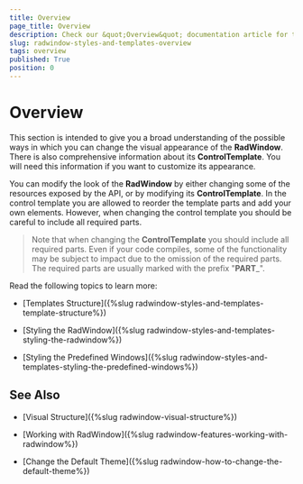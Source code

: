 ```yaml
---
title: Overview
page_title: Overview
description: Check our &quot;Overview&quot; documentation article for the RadWindow WPF control.
slug: radwindow-styles-and-templates-overview
tags: overview
published: True
position: 0
---
```


# Overview

This section is intended to give you a broad understanding of the possible ways in which you can change the visual appearance of the __RadWindow__. There is also comprehensive information about its __ControlTemplate__. You will need this information if you want to customize its appearance. 

You can modify the look of the __RadWindow__ by either changing some of the resources exposed by the API, or by modifying its __ControlTemplate__. In the control template you are allowed to reorder the template parts and add your own elements. However, when changing the control template you should be careful to include all required parts.

>Note that when changing the __ControlTemplate__ you should include all required parts. Even if your code compiles, some of the functionality may be subject to impact due to the omission of the required parts. The required parts are usually marked with the prefix "__PART___".

Read the following topics to learn more:

* [Templates Structure]({%slug radwindow-styles-and-templates-template-structure%})

* [Styling the RadWindow]({%slug radwindow-styles-and-templates-styling-the-radwindow%})

* [Styling the Predefined Windows]({%slug radwindow-styles-and-templates-styling-the-predefined-windows%})

## See Also

 * [Visual Structure]({%slug radwindow-visual-structure%})

 * [Working with RadWindow]({%slug radwindow-features-working-with-radwindow%})

 * [Change the Default Theme]({%slug radwindow-how-to-change-the-default-theme%})
